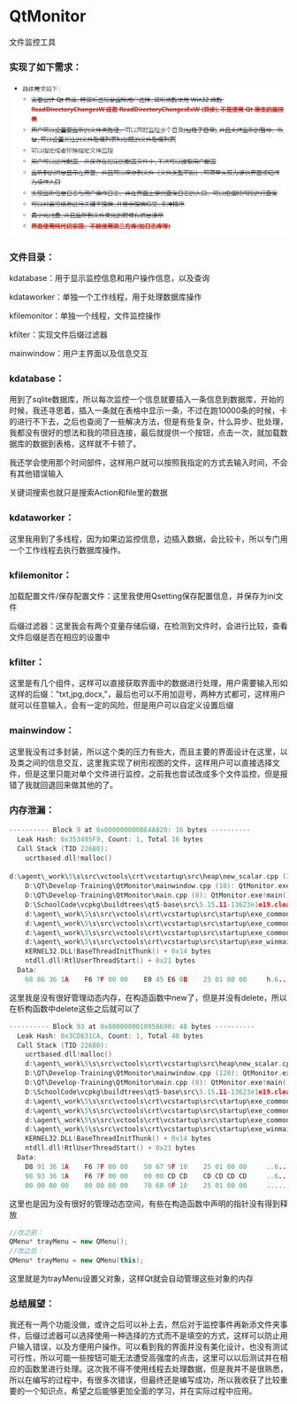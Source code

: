# QtMonitor

文件监控工具

### 实现了如下需求：

![image-20240814142415514](ReadMe.assets/image-20240814142415514.png)

### 文件目录：

kdatabase：用于显示监控信息和用户操作信息，以及查询

kdataworker：单独一个工作线程，用于处理数据库操作

kfilemonitor：单独一个线程，文件监控操作

kfilter：实现文件后缀过滤器

mainwindow：用户主界面以及信息交互

### kdatabase：

用到了sqlite数据库，所以每次监控一个信息就要插入一条信息到数据库，开始的时候，我还寻思着，插入一条就在表格中显示一条，不过在跑10000条的时候，卡的进行不下去，之后也查阅了一些解决方法，但是有些复杂，什么异步、批处理，我都没有很好的想法和我的项目连接，最后就提供一个按钮，点击一次，就加载数据库的数据到表格，这样就不卡顿了。



我还学会使用那个时间部件，这样用户就可以按照我指定的方式去输入时间，不会有其他错误输入



关键词搜索也就只是搜索Action和file里的数据

### kdataworker：

这里我用到了多线程，因为如果边监控信息，边插入数据，会比较卡，所以专门用一个工作线程去执行数据库操作。

### kfilemonitor：

加载配置文件/保存配置文件：这里我使用Qsetting保存配置信息，并保存为ini文件

后缀过滤器：这里我会有两个变量存储后缀，在检测到文件时，会进行比较，查看文件后缀是否在相应的设置中

### kfilter：

这里是有几个组件，这样可以直接获取界面中的数据进行处理，用户需要输入形如这样的后缀："txt,jpg,docx,"，最后也可以不用加逗号，两种方式都可，这样用户就可以任意输入，会有一定的风险，但是用户可以自定义设置后缀

### mainwindow：

这里我没有过多封装，所以这个类的压力有些大，而且主要的界面设计在这里，以及类之间的信息交互，这里我实现了树形视图的文件，这样用户可以直接选择文件，但是这里只能对单个文件进行监控，之前我也尝试改成多个文件监控，但是报错了我就回退回来做其他的了。

### 内存泄漏：

```c++
---------- Block 9 at 0x000000000BE4A820: 16 bytes ----------
  Leak Hash: 0x353495F9, Count: 1, Total 16 bytes
  Call Stack (TID 22680):
    ucrtbased.dll!malloc()
        
d:\agent\_work\5\s\src\vctools\crt\vcstartup\src\heap\new_scalar.cpp (35): QtMonitor.exe!operator new() + 0xA bytes
    D:\QT\Develop-Training\QtMonitor\mainwindow.cpp (18): QtMonitor.exe!MainWindow::MainWindow() + 0xA bytes
    D:\QT\Develop-Training\QtMonitor\main.cpp (8): QtMonitor.exe!main() + 0xC bytes
    D:\SchoolCode\vcpkg\buildtrees\qt5-base\src\5.15.11-13623e1e19.clean\src\winmain\qtmain_win.cpp (97): QtMonitor.exe!WinMain() + 0xE bytes
    d:\agent\_work\5\s\src\vctools\crt\vcstartup\src\startup\exe_common.inl (107): QtMonitor.exe!invoke_main()
    d:\agent\_work\5\s\src\vctools\crt\vcstartup\src\startup\exe_common.inl (288): QtMonitor.exe!__scrt_common_main_seh() + 0x5 bytes
    d:\agent\_work\5\s\src\vctools\crt\vcstartup\src\startup\exe_common.inl (331): QtMonitor.exe!__scrt_common_main()
    d:\agent\_work\5\s\src\vctools\crt\vcstartup\src\startup\exe_winmain.cpp (17): QtMonitor.exe!WinMainCRTStartup()
    KERNEL32.DLL!BaseThreadInitThunk() + 0x14 bytes
    ntdll.dll!RtlUserThreadStart() + 0x21 bytes
  Data:
    68 86 36 1A    F6 7F 00 00    E0 45 E6 0B    25 01 00 00     h.6..... .E..%...
```

这里我是没有很好管理动态内存，在构造函数中new了，但是并没有delete，所以在析构函数中delete这些之后就可以了

```c++
---------- Block 93 at 0x0000000010956690: 48 bytes ----------
  Leak Hash: 0x3CD631CA, Count: 1, Total 48 bytes
  Call Stack (TID 22680):
    ucrtbased.dll!malloc()
    d:\agent\_work\5\s\src\vctools\crt\vcstartup\src\heap\new_scalar.cpp (35): QtMonitor.exe!operator new() + 0xA bytes
    D:\QT\Develop-Training\QtMonitor\mainwindow.cpp (120): QtMonitor.exe!MainWindow::MainWindow() + 0xA bytes
    D:\QT\Develop-Training\QtMonitor\main.cpp (8): QtMonitor.exe!main() + 0xC bytes
    D:\SchoolCode\vcpkg\buildtrees\qt5-base\src\5.15.11-13623e1e19.clean\src\winmain\qtmain_win.cpp (97): QtMonitor.exe!WinMain() + 0xE bytes
    d:\agent\_work\5\s\src\vctools\crt\vcstartup\src\startup\exe_common.inl (107): QtMonitor.exe!invoke_main()
    d:\agent\_work\5\s\src\vctools\crt\vcstartup\src\startup\exe_common.inl (288): QtMonitor.exe!__scrt_common_main_seh() + 0x5 bytes
    d:\agent\_work\5\s\src\vctools\crt\vcstartup\src\startup\exe_common.inl (331): QtMonitor.exe!__scrt_common_main()
    d:\agent\_work\5\s\src\vctools\crt\vcstartup\src\startup\exe_winmain.cpp (17): QtMonitor.exe!WinMainCRTStartup()
    KERNEL32.DLL!BaseThreadInitThunk() + 0x14 bytes
    ntdll.dll!RtlUserThreadStart() + 0x21 bytes
  Data:
    D8 91 36 1A    F6 7F 00 00    50 67 9F 10    25 01 00 00     ..6..... Pg..%...
    98 93 36 1A    F6 7F 00 00    00 00 CD CD    CD CD CD CD     ..6..... ........
    00 00 00 00    00 00 00 00    70 68 9F 10    25 01 00 00     ........ ph..%...
```

这里也是因为没有很好的管理动态空间，有些在构造函数中声明的指针没有得到释放

```c++
//改之前：
QMenu* trayMenu = new QMenu();
//改之后：
QMenu* trayMenu = new QMenu(this);
```

这里就是为trayMenu设置父对象，这样Qt就会自动管理这些对象的内存

### 总结展望：

我还有一两个功能没做，或许之后可以补上去，然后对于监控事件再新添文件夹事件，后缀过滤器可以选择使用一种选择的方式而不是填空的方式，这样可以防止用户输入错误，以及方便用户操作。可以看到我的界面并没有美化设计，也没有测试可行性，所以可能一些按钮可能无法遭受高强度的点击，这里可以以后测试并在相应的函数里进行处理。这次我不得不使用线程去处理数据，但是我并不是很熟悉，所以在编写的过程中，有很多次错误，但最终还是编写成功，所以我收获了比较重要的一个知识点，希望之后能够更加全面的学习，并在实际过程中应用。

